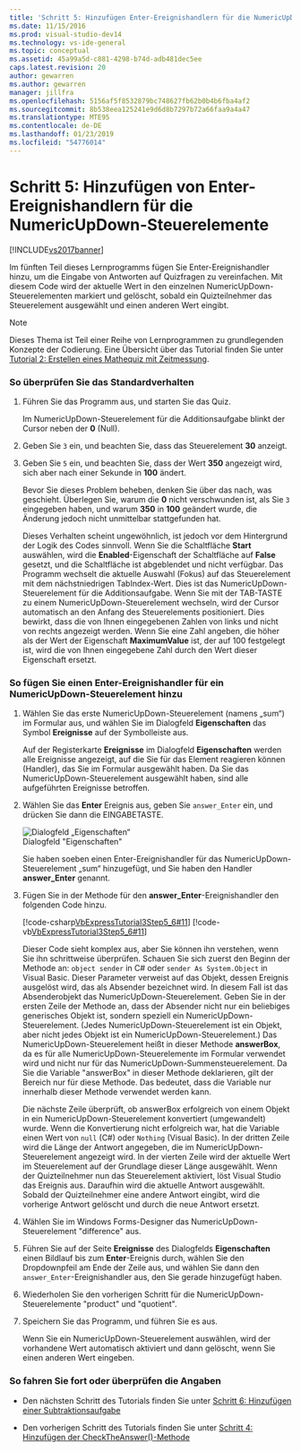 ```yaml
---
title: 'Schritt 5: Hinzufügen Enter-Ereignishandlern für die NumericUpDown-Steuerelemente | Microsoft-Dokumentation'
ms.date: 11/15/2016
ms.prod: visual-studio-dev14
ms.technology: vs-ide-general
ms.topic: conceptual
ms.assetid: 45a99a5d-c881-4298-b74d-adb481dec5ee
caps.latest.revision: 20
author: gewarren
ms.author: gewarren
manager: jillfra
ms.openlocfilehash: 5156af5f8532879bc748627fb62b0b4b6fba4af2
ms.sourcegitcommit: 8b538eea125241e9d6d8b7297b72a66faa9a4a47
ms.translationtype: MTE95
ms.contentlocale: de-DE
ms.lasthandoff: 01/23/2019
ms.locfileid: "54776014"
---
```

# <a name="step-5-add-enter-event-handlers-for-the-numericupdown-controls"></a>Schritt 5: Hinzufügen von Enter-Ereignishandlern für die NumericUpDown-Steuerelemente
[!INCLUDE[vs2017banner](../includes/vs2017banner.md)]

Im fünften Teil dieses Lernprogramms fügen Sie Enter-Ereignishandler hinzu, um die Eingabe von Antworten auf Quizfragen zu vereinfachen. Mit diesem Code wird der aktuelle Wert in den einzelnen NumericUpDown-Steuerelementen markiert und gelöscht, sobald ein Quizteilnehmer das Steuerelement ausgewählt und einen anderen Wert eingibt.  
  
> [!NOTE]
>  Dieses Thema ist Teil einer Reihe von Lernprogrammen zu grundlegenden Konzepte der Codierung. Eine Übersicht über das Tutorial finden Sie unter [Tutorial 2: Erstellen eines Mathequiz mit Zeitmessung](../ide/tutorial-2-create-a-timed-math-quiz.md).  
  
### <a name="to-verify-the-default-behavior"></a>So überprüfen Sie das Standardverhalten  
  
1.  Führen Sie das Programm aus, und starten Sie das Quiz.  
  
     Im NumericUpDown-Steuerelement für die Additionsaufgabe blinkt der Cursor neben der **0** (Null).  
  
2.  Geben Sie `3` ein, und beachten Sie, dass das Steuerelement **30** anzeigt.  
  
3.  Geben Sie `5` ein, und beachten Sie, dass der Wert **350** angezeigt wird, sich aber nach einer Sekunde in **100** ändert.  
  
     Bevor Sie dieses Problem beheben, denken Sie über das nach, was geschieht. Überlegen Sie, warum die **0** nicht verschwunden ist, als Sie `3` eingegeben haben, und warum **350** in **100** geändert wurde, die Änderung jedoch nicht unmittelbar stattgefunden hat.  
  
     Dieses Verhalten scheint ungewöhnlich, ist jedoch vor dem Hintergrund der Logik des Codes sinnvoll. Wenn Sie die Schaltfläche **Start** auswählen, wird die **Enabled**-Eigenschaft der Schaltfläche auf **False** gesetzt, und die Schaltfläche ist abgeblendet und nicht verfügbar. Das Programm wechselt die aktuelle Auswahl (Fokus) auf das Steuerelement mit dem nächstniedrigen TabIndex-Wert. Dies ist das NumericUpDown-Steuerelement für die Additionsaufgabe. Wenn Sie mit der TAB-TASTE zu einem NumericUpDown-Steuerelement wechseln, wird der Cursor automatisch an den Anfang des Steuerelements positioniert. Dies bewirkt, dass die von Ihnen eingegebenen Zahlen von links und nicht von rechts angezeigt werden. Wenn Sie eine Zahl angeben, die höher als der Wert der Eigenschaft **MaximumValue** ist, der auf 100 festgelegt ist, wird die von Ihnen eingegebene Zahl durch den Wert dieser Eigenschaft ersetzt.  
  
### <a name="to-add-an-enter-event-handler-for-a-numericupdown-control"></a>So fügen Sie einen Enter-Ereignishandler für ein NumericUpDown-Steuerelement hinzu  
  
1.  Wählen Sie das erste NumericUpDown-Steuerelement (namens „sum“) im Formular aus, und wählen Sie im Dialogfeld **Eigenschaften** das Symbol **Ereignisse** auf der Symbolleiste aus.  
  
     Auf der Registerkarte **Ereignisse** im Dialogfeld **Eigenschaften** werden alle Ereignisse angezeigt, auf die Sie für das Element reagieren können (Handler), das Sie im Formular ausgewählt haben. Da Sie das NumericUpDown-Steuerelement ausgewählt haben, sind alle aufgeführten Ereignisse betroffen.  
  
2.  Wählen Sie das **Enter** Ereignis aus, geben Sie `answer_Enter` ein, und drücken Sie dann die EINGABETASTE.  
  
     ![Dialogfeld „Eigenschaften“](../ide/media/express-answerenter.png "Express_AnswerEnter")  
Dialogfeld "Eigenschaften"  
  
     Sie haben soeben einen Enter-Ereignishandler für das NumericUpDown-Steuerelement „sum“ hinzugefügt, und Sie haben den Handler **answer_Enter** genannt.  
  
3.  Fügen Sie in der Methode für den **answer_Enter**-Ereignishandler den folgenden Code hinzu.  
  
     [!code-csharp[VbExpressTutorial3Step5_6#11](../snippets/csharp/VS_Snippets_VBCSharp/vbexpresstutorial3step5_6/cs/form1.cs#11)]
     [!code-vb[VbExpressTutorial3Step5_6#11](../snippets/visualbasic/VS_Snippets_VBCSharp/vbexpresstutorial3step5_6/vb/form1.vb#11)]  
  
     Dieser Code sieht komplex aus, aber Sie können ihn verstehen, wenn Sie ihn schrittweise überprüfen. Schauen Sie sich zuerst den Beginn der Methode an: `object sender` in C# oder `sender As System.Object` in Visual Basic. Dieser Parameter verweist auf das Objekt, dessen Ereignis ausgelöst wird, das als Absender bezeichnet wird. In diesem Fall ist das Absenderobjekt das NumericUpDown-Steuerelement. Geben Sie in der ersten Zeile der Methode an, dass der Absender nicht nur ein beliebiges generisches Objekt ist, sondern speziell ein NumericUpDown-Steuerelement. (Jedes NumericUpDown-Steuerelement ist ein Objekt, aber nicht jedes Objekt ist ein NumericUpDown-Steuerelement.) Das NumericUpDown-Steuerelement heißt in dieser Methode **answerBox**, da es für alle NumericUpDown-Steuerelemente im Formular verwendet wird und nicht nur für das NumericUpDown-Summensteuerelement. Da Sie die Variable "answerBox" in dieser Methode deklarieren, gilt der Bereich nur für diese Methode. Das bedeutet, dass die Variable nur innerhalb dieser Methode verwendet werden kann.  
  
     Die nächste Zeile überprüft, ob answerBox erfolgreich von einem Objekt in ein NumericUpDown-Steuerelement konvertiert (umgewandelt) wurde. Wenn die Konvertierung nicht erfolgreich war, hat die Variable einen Wert von `null` (C#) oder `Nothing` (Visual Basic). In der dritten Zeile wird die Länge der Antwort angegeben, die im NumericUpDown-Steuerelement angezeigt wird. In der vierten Zeile wird der aktuelle Wert im Steuerelement auf der Grundlage dieser Länge ausgewählt. Wenn der Quizteilnehmer nun das Steuerelement aktiviert, löst Visual Studio das Ereignis aus. Daraufhin wird die aktuelle Antwort ausgewählt. Sobald der Quizteilnehmer eine andere Antwort eingibt, wird die vorherige Antwort gelöscht und durch die neue Antwort ersetzt.  
  
4.  Wählen Sie im Windows Forms-Designer das NumericUpDown-Steuerelement "difference" aus.  
  
5.  Führen Sie auf der Seite **Ereignisse** des Dialogfelds **Eigenschaften** einen Bildlauf bis zum **Enter**-Ereignis durch, wählen Sie den Dropdownpfeil am Ende der Zeile aus, und wählen Sie dann den `answer_Enter`-Ereignishandler aus, den Sie gerade hinzugefügt haben.  
  
6.  Wiederholen Sie den vorherigen Schritt für die NumericUpDown-Steuerelemente "product" und "quotient".  
  
7.  Speichern Sie das Programm, und führen Sie es aus.  
  
     Wenn Sie ein NumericUpDown-Steuerelement auswählen, wird der vorhandene Wert automatisch aktiviert und dann gelöscht, wenn Sie einen anderen Wert eingeben.  
  
### <a name="to-continue-or-review"></a>So fahren Sie fort oder überprüfen die Angaben  
  
-   Den nächsten Schritt des Tutorials finden Sie unter [Schritt 6: Hinzufügen einer Subtraktionsaufgabe](../ide/step-6-add-a-subtraction-problem.md)  
  
-   Den vorherigen Schritt des Tutorials finden Sie unter [Schritt 4: Hinzufügen der CheckTheAnswer()-Methode](../ide/step-4-add-the-checktheanswer-parens-method.md)
